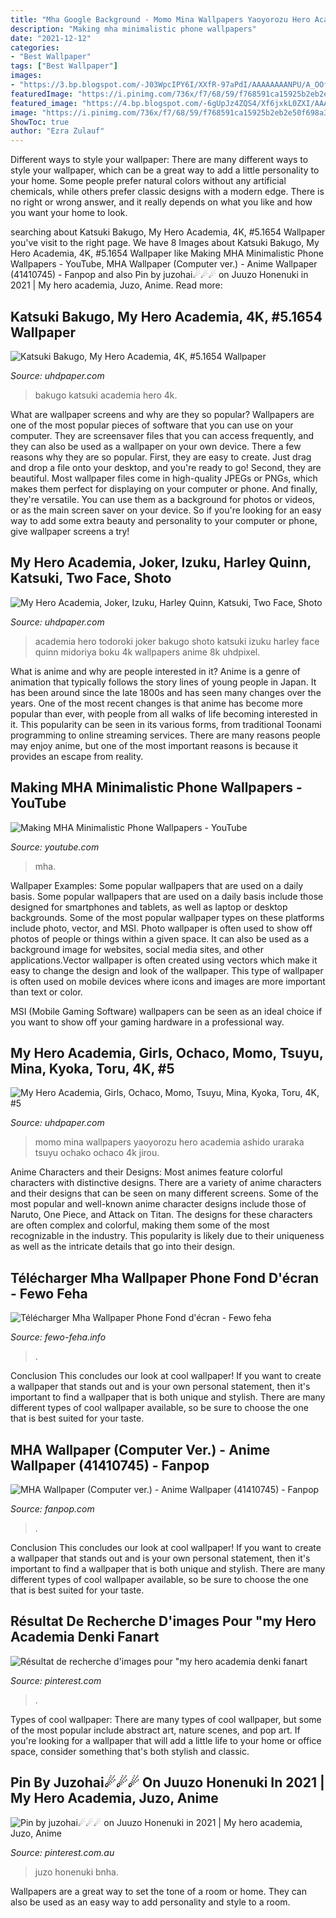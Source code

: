 ```yaml
---
title: "Mha Google Background - Momo Mina Wallpapers Yaoyorozu Hero Academia Ashido Uraraka Tsuyu Ochako Ochaco 4k Jirou"
description: "Making mha minimalistic phone wallpapers"
date: "2021-12-12"
categories:
- "Best Wallpaper"
tags: ["Best Wallpaper"]
images:
- "https://3.bp.blogspot.com/-J03WpcIPY6I/XXfR-97aPdI/AAAAAAAANPU/A_OOfLQHPlQ1OyQEw7eRvcZrrH_2X4IYgCLcBGAs/w914-h514-p-k-no-nu/my-hero-academia-joker-izuku-harley-quinn-katsuki-two-face-shoto-uhdpaper.com-4K-5.320-wp.thumbnail.jpg"
featuredImage: "https://i.pinimg.com/736x/f7/68/59/f768591ca15925b2eb2e50f698a37677.jpg"
featured_image: "https://4.bp.blogspot.com/-6gUpJz4ZQS4/Xf6jxkL0ZXI/AAAAAAAASzA/qviz6aeb7ngRW8HLhHWxf6q1KND7MpgJQCLcBGAsYHQ/w914-h514-p-k-no-nu/katsuki-bakugo-my-hero-academia-uhdpaper.com-4K-5.1654-wp.thumbnail.jpg"
image: "https://i.pinimg.com/736x/f7/68/59/f768591ca15925b2eb2e50f698a37677.jpg"
ShowToc: true
author: "Ezra Zulauf"
---
```



Different ways to style your wallpaper:
There are many different ways to style your wallpaper, which can be a great way to add a little personality to your home. Some people prefer natural colors without any artificial chemicals, while others prefer classic designs with a modern edge. There is no right or wrong answer, and it really depends on what you like and how you want your home to look.

	

		
searching about Katsuki Bakugo, My Hero Academia, 4K, #5.1654 Wallpaper you've visit to the right page. We have 8 Images about Katsuki Bakugo, My Hero Academia, 4K, #5.1654 Wallpaper like Making MHA Minimalistic Phone Wallpapers - YouTube, MHA Wallpaper (Computer ver.) - Anime Wallpaper (41410745) - Fanpop and also Pin by juzohai☄☄☄ on Juuzo Honenuki in 2021 | My hero academia, Juzo, Anime. Read more:
		
    
## Katsuki Bakugo, My Hero Academia, 4K, #5.1654 Wallpaper

<img loading=lazy src="https://4.bp.blogspot.com/-6gUpJz4ZQS4/Xf6jxkL0ZXI/AAAAAAAASzA/qviz6aeb7ngRW8HLhHWxf6q1KND7MpgJQCLcBGAsYHQ/w914-h514-p-k-no-nu/katsuki-bakugo-my-hero-academia-uhdpaper.com-4K-5.1654-wp.thumbnail.jpg" onerror="this.onerror=null;this.src='https://tse4.mm.bing.net/th?id=OIP.4AZ1M3q7OGoIRucyyF_9BwHaEK&amp;pid=15.1';" alt="Katsuki Bakugo, My Hero Academia, 4K, #5.1654 Wallpaper">

_Source: uhdpaper.com_

>bakugo katsuki academia hero 4k. 

	

What are wallpaper screens and why are they so popular?
Wallpapers are one of the most popular pieces of software that you can use on your computer. They are screensaver files that you can access frequently, and they can also be used as a wallpaper on your own device. There a few reasons why they are so popular. First, they are easy to create. Just drag and drop a file onto your desktop, and you're ready to go! Second, they are beautiful. Most wallpaper files come in high-quality JPEGs or PNGs, which makes them perfect for displaying on your computer or phone. And finally, they're versatile. You can use them as a background for photos or videos, or as the main screen saver on your device. So if you're looking for an easy way to add some extra beauty and personality to your computer or phone, give wallpaper screens a try!

    
## My Hero Academia, Joker, Izuku, Harley Quinn, Katsuki, Two Face, Shoto

<img loading=lazy src="https://3.bp.blogspot.com/-J03WpcIPY6I/XXfR-97aPdI/AAAAAAAANPU/A_OOfLQHPlQ1OyQEw7eRvcZrrH_2X4IYgCLcBGAs/w914-h514-p-k-no-nu/my-hero-academia-joker-izuku-harley-quinn-katsuki-two-face-shoto-uhdpaper.com-4K-5.320-wp.thumbnail.jpg" onerror="this.onerror=null;this.src='https://tse4.mm.bing.net/th?id=OIP.U5GX2ouo_xmkD8_YGNTPtwHaEK&amp;pid=15.1';" alt="My Hero Academia, Joker, Izuku, Harley Quinn, Katsuki, Two Face, Shoto">

_Source: uhdpaper.com_

>academia hero todoroki joker bakugo shoto katsuki izuku harley face quinn midoriya boku 4k wallpapers anime 8k uhdpixel. 

	

What is anime and why are people interested in it?
Anime is a genre of animation that typically follows the story lines of young people in Japan. It has been around since the late 1800s and has seen many changes over the years. One of the most recent changes is that anime has become more popular than ever, with people from all walks of life becoming interested in it. This popularity can be seen in its various forms, from traditional Toonami programming to online streaming services. There are many reasons people may enjoy anime, but one of the most important reasons is because it provides an escape from reality.

    
## Making MHA Minimalistic Phone Wallpapers - YouTube

<img loading=lazy src="https://i.ytimg.com/vi/C9ZQHzy9BoY/maxresdefault.jpg" onerror="this.onerror=null;this.src='https://tse2.mm.bing.net/th?id=OIP.zyExEviqH3sreGpLFgX1jwHaEK&amp;pid=15.1';" alt="Making MHA Minimalistic Phone Wallpapers - YouTube">

_Source: youtube.com_

>mha. 

	

Wallpaper Examples: Some popular wallpapers that are used on a daily basis.
Some popular wallpapers that are used on a daily basis include those designed for smartphones and tablets, as well as laptop or desktop backgrounds. Some of the most popular wallpaper types on these platforms include photo, vector, and MSI. 
Photo wallpaper is often used to show off photos of people or things within a given space. It can also be used as a background image for websites, social media sites, and other applications.Vector wallpaper is often created using vectors which make it easy to change the design and look of the wallpaper. This type of wallpaper is often used on mobile devices where icons and images are more important than text or color. 

MSI (Mobile Gaming Software) wallpapers can be seen as an ideal choice if you want to show off your gaming hardware in a professional way.

    
## My Hero Academia, Girls, Ochaco, Momo, Tsuyu, Mina, Kyoka, Toru, 4K, #5

<img loading=lazy src="https://2.bp.blogspot.com/-oI_Kxm6y5TA/XXfXJUYy_JI/AAAAAAAANWk/eKnpgsHZMK0_W_qaMJtuEf4bg-zAIWgLACLcBGAs/w914-h514-p-k-no-nu/my-hero-academia-girls-ochaco-momo-tsuyu-mina-kyoka-toru-uhdpaper.com-4K-5.434-wp.thumbnail.jpg" onerror="this.onerror=null;this.src='https://tse2.mm.bing.net/th?id=OIP.kngN7spUN-Gk9BlihcrDegHaEK&amp;pid=15.1';" alt="My Hero Academia, Girls, Ochaco, Momo, Tsuyu, Mina, Kyoka, Toru, 4K, #5">

_Source: uhdpaper.com_

>momo mina wallpapers yaoyorozu hero academia ashido uraraka tsuyu ochako ochaco 4k jirou. 

	

Anime Characters and their Designs: Most animes feature colorful characters with distinctive designs.
There are a variety of anime characters and their designs that can be seen on many different screens. Some of the most popular and well-known anime character designs include those of Naruto, One Piece, and Attack on Titan. The designs for these characters are often complex and colorful, making them some of the most recognizable in the industry. This popularity is likely due to their uniqueness as well as the intricate details that go into their design.

    
## Télécharger Mha Wallpaper Phone Fond D&#039;écran - Fewo Feha

<img loading=lazy src="https://wallpapercave.com/wp/wp5928717.jpg" onerror="this.onerror=null;this.src='https://tse3.mm.bing.net/th?id=OIP.TjJ2uO5fzA5c4waCTR-X9AHaM0&amp;pid=15.1';" alt="Télécharger Mha Wallpaper Phone Fond d&#039;écran - Fewo feha">

_Source: fewo-feha.info_

>. 

	

Conclusion
This concludes our look at cool wallpaper! If you want to create a wallpaper that stands out and is your own personal statement, then it's important to find a wallpaper that is both unique and stylish. There are many different types of cool wallpaper available, so be sure to choose the one that is best suited for your taste.

    
## MHA Wallpaper (Computer Ver.) - Anime Wallpaper (41410745) - Fanpop

<img loading=lazy src="http://images6.fanpop.com/image/photos/41400000/MHA-Wallpaper-Computer-ver-anime-41410745-1600-1280.jpg" onerror="this.onerror=null;this.src='https://tse2.mm.bing.net/th?id=OIP.OPoXTo09Y7VD4phRnZDdCwHaF7&amp;pid=15.1';" alt="MHA Wallpaper (Computer ver.) - Anime Wallpaper (41410745) - Fanpop">

_Source: fanpop.com_

>. 

	

Conclusion
This concludes our look at cool wallpaper! If you want to create a wallpaper that stands out and is your own personal statement, then it's important to find a wallpaper that is both unique and stylish. There are many different types of cool wallpaper available, so be sure to choose the one that is best suited for your taste.

    
## Résultat De Recherche D&#039;images Pour &quot;my Hero Academia Denki Fanart

<img loading=lazy src="https://i.pinimg.com/originals/52/20/34/522034477d352d095b3b44a91ea35f61.jpg" onerror="this.onerror=null;this.src='https://tse1.mm.bing.net/th?id=OIP.P9v54Zi5uFpxfGe-n_AiPgHaKd&amp;pid=15.1';" alt="Résultat de recherche d&#039;images pour &quot;my hero academia denki fanart">

_Source: pinterest.com_

>. 

	

Types of cool wallpaper:
There are many types of cool wallpaper, but some of the most popular include abstract art, nature scenes, and pop art. If you're looking for a wallpaper that will add a little life to your home or office space, consider something that's both stylish and classic.

    
## Pin By Juzohai☄☄☄ On Juuzo Honenuki In 2021 | My Hero Academia, Juzo, Anime

<img loading=lazy src="https://i.pinimg.com/736x/f7/68/59/f768591ca15925b2eb2e50f698a37677.jpg" onerror="this.onerror=null;this.src='https://tse1.mm.bing.net/th?id=OIP.bF4moIsYDgEkr6SYlKYi0gHaJ3&amp;pid=15.1';" alt="Pin by juzohai☄☄☄ on Juuzo Honenuki in 2021 | My hero academia, Juzo, Anime">

_Source: pinterest.com.au_

>juzo honenuki bnha. 

	

Wallpapers are a great way to set the tone of a room or home. They can also be used as an easy way to add personality and style to a room.

